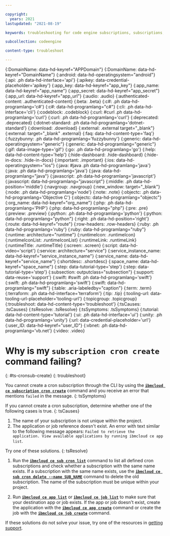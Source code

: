 ```yaml
---

copyright:
  years: 2021
lastupdated: "2021-08-19"

keywords: troubleshooting for code engine subscriptions, subscriptions, tips for subscriptions, cron, cron event, ping event, ping, object storage

subcollection: codeengine

content-type: troubleshoot

---
```


{:DomainName: data-hd-keyref="APPDomain"}
{:DomainName: data-hd-keyref="DomainName"}
{:android: data-hd-operatingsystem="android"}
{:api: .ph data-hd-interface='api'}
{:apikey: data-credential-placeholder='apikey'}
{:app_key: data-hd-keyref="app_key"}
{:app_name: data-hd-keyref="app_name"}
{:app_secret: data-hd-keyref="app_secret"}
{:app_url: data-hd-keyref="app_url"}
{:audio: .audio}
{:authenticated-content: .authenticated-content}
{:beta: .beta}
{:c#: .ph data-hd-programlang='c#'}
{:c#: data-hd-programlang="c#"}
{:cli: .ph data-hd-interface='cli'}
{:codeblock: .codeblock}
{:curl: #curl .ph data-hd-programlang='curl'}
{:curl: .ph data-hd-programlang='curl'}
{:deprecated: .deprecated}
{:dotnet-standard: .ph data-hd-programlang='dotnet-standard'}
{:download: .download}
{:external: .external target="_blank"}
{:external: target="_blank" .external}
{:faq: data-hd-content-type='faq'}
{:fuzzybunny: .ph data-hd-programlang='fuzzybunny'}
{:generic: data-hd-operatingsystem="generic"}
{:generic: data-hd-programlang="generic"}
{:gif: data-image-type='gif'}
{:go: .ph data-hd-programlang='go'}
{:help: data-hd-content-type='help'}
{:hide-dashboard: .hide-dashboard}
{:hide-in-docs: .hide-in-docs}
{:important: .important}
{:ios: data-hd-operatingsystem="ios"}
{:java: #java .ph data-hd-programlang='java'}
{:java: .ph data-hd-programlang='java'}
{:java: data-hd-programlang="java"}
{:javascript: .ph data-hd-programlang='javascript'}
{:javascript: data-hd-programlang="javascript"}
{:middle: .ph data-hd-position='middle'}
{:navgroup: .navgroup}
{:new_window: target="_blank"}
{:node: .ph data-hd-programlang='node'}
{:note: .note}
{:objectc: .ph data-hd-programlang='Objective C'}
{:objectc: data-hd-programlang="objectc"}
{:org_name: data-hd-keyref="org_name"}
{:php: .ph data-hd-programlang='PHP'}
{:php: data-hd-programlang="php"}
{:pre: .pre}
{:preview: .preview}
{:python: .ph data-hd-programlang='python'}
{:python: data-hd-programlang="python"}
{:right: .ph data-hd-position='right'}
{:route: data-hd-keyref="route"}
{:row-headers: .row-headers}
{:ruby: .ph data-hd-programlang='ruby'}
{:ruby: data-hd-programlang="ruby"}
{:runtime: architecture="runtime"}
{:runtimeIcon: .runtimeIcon}
{:runtimeIconList: .runtimeIconList}
{:runtimeLink: .runtimeLink}
{:runtimeTitle: .runtimeTitle}
{:screen: .screen}
{:script: data-hd-video='script'}
{:service: architecture="service"}
{:service_instance_name: data-hd-keyref="service_instance_name"}
{:service_name: data-hd-keyref="service_name"}
{:shortdesc: .shortdesc}
{:space_name: data-hd-keyref="space_name"}
{:step: data-tutorial-type='step'}
{:step: data-tutorial-type='step'} 
{:subsection: outputclass="subsection"}
{:support: data-reuse='support'}
{:swift: #swift .ph data-hd-programlang='swift'}
{:swift: .ph data-hd-programlang='swift'}
{:swift: data-hd-programlang="swift"}
{:table: .aria-labeledby="caption"}
{:term: .term}
{:terraform: .ph data-hd-interface='terraform'}
{:tip: .tip}
{:tooling-url: data-tooling-url-placeholder='tooling-url'}
{:topicgroup: .topicgroup}
{:troubleshoot: data-hd-content-type='troubleshoot'}
{:tsCauses: .tsCauses}
{:tsResolve: .tsResolve}
{:tsSymptoms: .tsSymptoms}
{:tutorial: data-hd-content-type='tutorial'}
{:ui: .ph data-hd-interface='ui'}
{:unity: .ph data-hd-programlang='unity'}
{:url: data-credential-placeholder='url'}
{:user_ID: data-hd-keyref="user_ID"}
{:vbnet: .ph data-hd-programlang='vb.net'}
{:video: .video}


# Why is my `subscription cron create` command failing?
{: #ts-cronsub-create}
{: troubleshoot}

You cannot create a cron subscription through the CLI by using the [**`ibmcloud ce subscription cron create`**](/docs/codeengine?topic=codeengine-cli#cli-subscription-cron-create) command and you receive an error that mentions `failed` in the message.
{: tsSymptoms}

If you cannot create a cron subscription, determine whether one of the following cases is true.
{: tsCauses}

1. The name of your subscription is not unique within the project. 
2. The application or job reference doesn't exist. An error with text similar to the following message appears: `Failed to retrieve the application. View available applications by running ibmcloud ce app list`.

Try one of these solutions.
{: tsResolve}

1. Run the [**`ibmcloud ce sub cron list`**](/docs/codeengine?topic=codeengine-cli#cli-subscription-cron-list) command to list all defined cron subscriptions and check whether a subscription with the same name exists. If a subscription with the same name exists, use the [**`ibmcloud ce sub cron delete --name SUB_NAME`**](/docs/codeengine?topic=codeengine-cli#cli-subscription-cron-delete) command to delete the old subscription. The name of the subscription must be unique within your project.

2. Run [**`ibmcloud ce app list`**](/docs/codeengine?topic=codeengine-cli#cli-application-list) or [**`ibmcloud ce job list`**](/docs/codeengine?topic=codeengine-cli#cli-job-list) to make sure that your destination app or job exists. If the app or job doesn't exist, create the application with the [**`ibmcloud ce app create`**](/docs/codeengine?topic=codeengine-cli#cli-application-create) command or create the job with the [**`ibmcloud ce job create`**](/docs/codeengine?topic=codeengine-cli#cli-job-create) command.

If these solutions do not solve your issue, try one of the resources in [getting support](/docs/codeengine?topic=codeengine-get-support).



